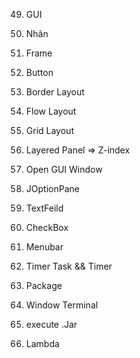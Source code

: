 49. GUI
50. Nhãn
51. Frame
52. Button
53. Border Layout
54. Flow Layout
55. Grid Layout
56. Layered Panel => Z-index
57. Open GUI Window 
58. JOptionPane
59. TextFeild
60. CheckBox


65. Menubar
76. Timer Task && Timer

79. Package
80. Window Terminal
81. execute .Jar
82. Lambda